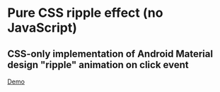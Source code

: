 # Pure CSS ripple effect (no JavaScript)

## CSS-only implementation of Android Material design "ripple" animation on click event

[Demo](http://mladenplavsic.github.io/css-ripple-effect/)
